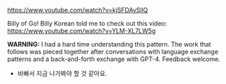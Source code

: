 https://www.youtube.com/watch?v=kjSFDAySllQ

Billy of Go! Billy Korean told me to check out this video: https://www.youtube.com/watch?v=YLM-XL7LW5g

**WARNING:** I had a hard time understanding this pattern. The work that follows was pieced together after conversations with language exchange patterns and a back-and-forth exchange with GPT-4. Feedback welcome.

- 바빠서 지금 나가봐야 할 것 같아요.